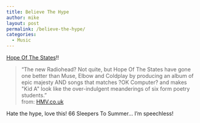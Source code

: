 ```yaml
---
title: Believe The Hype
author: mike
layout: post
permalink: /believe-the-hype/
categories:
  - Music
---
```

<a target="_blank" href="http://www.hopeofthestates.com/">Hope Of The States</a>!!

> &#8220;The new Radiohead? Not quite, but Hope Of The States have gone one better than Muse, Elbow and Coldplay by producing an album of epic majesty AND songs that matches ?OK Computer? and makes "Kid A" look like the over-indulgent meanderings of six form poetry students.&#8221;  
> from: <a target="_blank" href="http://www.hmv.co.uk">HMV.co.uk</a>

Hate the hype, love this! 66 Sleepers To Summer&#8230; I&#8217;m speechless!